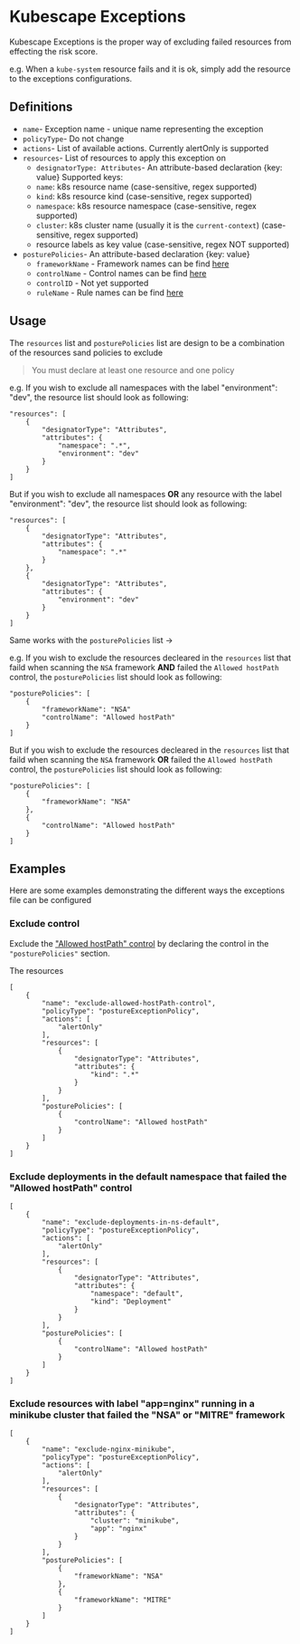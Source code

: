 # Kubescape Exceptions

Kubescape Exceptions is the proper way of excluding failed resources from effecting the risk score.

e.g. When a `kube-system` resource fails and it is ok, simply add the resource to the exceptions configurations.

## Definitions


* `name`- Exception name - unique name representing the exception
* `policyType`- Do not change
* `actions`- List of available actions. Currently alertOnly is supported
* `resources`- List of resources to apply this exception on
    * `designatorType: Attributes`- An attribute-based declaration {key: value}
    Supported keys:
    * `name`: k8s resource name (case-sensitive, regex supported)
    * `kind`: k8s resource kind (case-sensitive, regex supported)
    * `namespace`: k8s resource namespace (case-sensitive, regex supported)
    * `cluster`: k8s cluster name (usually it is the `current-context`) (case-sensitive, regex supported)
    * resource labels as key value (case-sensitive, regex NOT supported)
* `posturePolicies`- An attribute-based declaration {key: value}
    * `frameworkName` - Framework names can be find [here](https://github.com/armosec/regolibrary/tree/master/frameworks)
    * `controlName` - Control names can be find [here](https://github.com/armosec/regolibrary/tree/master/controls) 
    * `controlID` - Not yet supported
    * `ruleName` - Rule names can be find [here](https://github.com/armosec/regolibrary/tree/master/rules) 
 

## Usage

The `resources` list and `posturePolicies` list are design to be a combination of the resources sand policies to exclude
> You must declare at least one resource and one policy

e.g. If you wish to exclude all namespaces with the label "environment": "dev", the resource list should look as following:
```
"resources": [
    {
        "designatorType": "Attributes",
        "attributes": {
            "namespace": ".*",
            "environment": "dev"
        }
    }
]
```

But if you wish to exclude all namespaces **OR** any resource with the label "environment": "dev", the resource list should look as following:
```
"resources": [
    {
        "designatorType": "Attributes",
        "attributes": {
            "namespace": ".*"
        }
    },
    {
        "designatorType": "Attributes",
        "attributes": {
            "environment": "dev"
        }
    }
]
```

Same works with the `posturePolicies` list ->

e.g. If you wish to exclude the resources decleared in the `resources` list that faild when scanning the `NSA` framework **AND** failed the `Allowed hostPath` control, the `posturePolicies` list should look as following:
```
"posturePolicies": [
    {
        "frameworkName": "NSA" 
        "controlName": "Allowed hostPath" 
    }
]
```

But if you wish to exclude the resources decleared in the `resources` list that faild when scanning the `NSA` framework **OR** failed the `Allowed hostPath` control, the `posturePolicies` list should look as following:
```
"posturePolicies": [
    {
        "frameworkName": "NSA" 
    },
    {
        "controlName": "Allowed hostPath" 
    }
]
```

## Examples

Here are some examples demonstrating the different ways the exceptions file can be configured


### Exclude  control

Exclude the ["Allowed hostPath" control](https://github.com/armosec/regolibrary/blob/master/controls/allowedhostpath.json#L2) by declaring the control in the `"posturePolicies"` section.

The resources

```
[
    {
        "name": "exclude-allowed-hostPath-control",
        "policyType": "postureExceptionPolicy",
        "actions": [
            "alertOnly"
        ],
        "resources": [
            {
                "designatorType": "Attributes",
                "attributes": {
                    "kind": ".*"
                }
            }
        ],
        "posturePolicies": [
            {
                "controlName": "Allowed hostPath" 
            }
        ]
    }
]
```

### Exclude deployments in the default namespace that failed the "Allowed hostPath" control 
```
[
    {
        "name": "exclude-deployments-in-ns-default",
        "policyType": "postureExceptionPolicy",
        "actions": [
            "alertOnly"
        ],
        "resources": [
            {
                "designatorType": "Attributes",
                "attributes": {
                    "namespace": "default",
                    "kind": "Deployment"
                }
            }
        ],
        "posturePolicies": [
            {
                "controlName": "Allowed hostPath" 
            }
        ]
    }
]
```

### Exclude resources with label "app=nginx" running in a minikube cluster that failed the "NSA" or "MITRE" framework 
```
[
    {
        "name": "exclude-nginx-minikube",
        "policyType": "postureExceptionPolicy",
        "actions": [
            "alertOnly"
        ],
        "resources": [
            {
                "designatorType": "Attributes",
                "attributes": {
                    "cluster": "minikube",
                    "app": "nginx"
                }
            }
        ],
        "posturePolicies": [
            {
                "frameworkName": "NSA" 
            },
            {
                "frameworkName": "MITRE" 
            }
        ]
    }
]
```